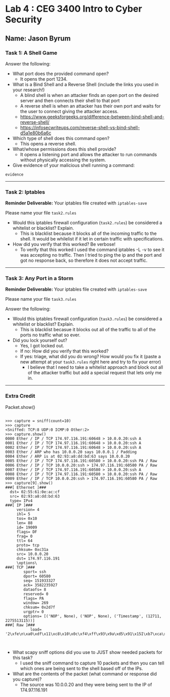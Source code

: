 # Lab 4 : CEG 3400 Intro to Cyber Security

## Name: Jason Byrum

### Task 1: A Shell Game 

Answer the following:

* What port does the provided command open?
  * It opens the port 1234.
* What is a Bind Shell and a Reverse Shell (include the links you used in 
  your research!)
  * A blind shell is when an attacker finds an open port on the desired server and then connects their shell to that port
  * A reverse shell is when an attacker has their own port and waits for the user to connect giving the attacker access.
  * https://www.geeksforgeeks.org/difference-between-bind-shell-and-reverse-shell/
  * https://infosecwriteups.com/reverse-shell-vs-bind-shell-d5a1e80b6a6c
* Which type of shell does this command open?
  * This opens a reverse shell. 
* What/whose permissions does this shell provide?
  * It opens a listening port and allows the attacker to run commands without physically accessing the system.
* Give evidence of your malicious shell running a command:

```
evidence
```

---

### Task 2: Iptables

**Reminder Deliverable:** Your iptables file created with `iptables-save`

Please name your file `task2.rules`

* Would this iptables firewall configuration (`task2.rules`) be considered a whitelist or blacklist?  Explain.
  * This is blacklist because it blocks all of the incoming traffic to the shell. It would be whilelist if it let in certain traffic with specifications.
* How did you verify that this worked?  Be verbose!
  * To verify that this worked I used the command iptables -L -v to see it was accepting no traffic. Then I tried to ping the ip and the port and got no response back, so therefore it does not accept traffic.
---

### Task 3: Any Port in a Storm

**Reminder Deliverable:** Your iptables file created with `iptables-save`

Please name your file `task3.rules`

Answer the following:

* Would this iptables firewall configuration (`task3.rules`) be considered a whitelist or blacklist?  Explain.
  * This is blacklist becasue it blocks out all of the traffic to all of the ports no traffic what so ever.
* Did you lock yourself out?
  * Yes, I got locked out.
  * If no: How did you verify that this worked?  
  * If yes: triage, what did you do wrong?  How would you fix it (paste a 
    new attempt at your `task3.rules` right here and try to fix your error)
      * I believe that I need to take a whitelist approach and block out all of the attacker traffic but add a special request that lets only me in.

---

### Extra Credit

Packet.show()

```

>>> capture = sniff(count=10)
>>> capture
<Sniffed: TCP:8 UDP:0 ICMP:0 Other:2>
>>> capture.show()
0000 Ether / IP / TCP 174.97.116.191:60648 > 10.0.0.20:ssh A
0001 Ether / IP / TCP 174.97.116.191:60648 > 10.0.0.20:ssh A
0002 Ether / IP / TCP 174.97.116.191:60648 > 10.0.0.20:ssh A
0003 Ether / ARP who has 10.0.0.20 says 10.0.0.1 / Padding
0004 Ether / ARP is at 02:93:a8:dd:bd:63 says 10.0.0.20
0005 Ether / IP / TCP 174.97.116.191:60580 > 10.0.0.20:ssh PA / Raw
0006 Ether / IP / TCP 10.0.0.20:ssh > 174.97.116.191:60580 PA / Raw
0007 Ether / IP / TCP 174.97.116.191:60580 > 10.0.0.20:ssh A
0008 Ether / IP / TCP 174.97.116.191:60580 > 10.0.0.20:ssh PA / Raw
0009 Ether / IP / TCP 10.0.0.20:ssh > 174.97.116.191:60580 PA / Raw
>>> capture[9].show()
###[ Ethernet ]###
  dst= 02:55:61:0e:ac:cf
  src= 02:93:a8:dd:bd:63
  type= IPv4
###[ IP ]###
     version= 4
     ihl= 5
     tos= 0x10
     len= 88
     id= 19009
     flags= DF
     frag= 0
     ttl= 64
     proto= tcp
     chksum= 0xc31a
     src= 10.0.0.20
     dst= 174.97.116.191
     \options\
###[ TCP ]###
        sport= ssh
        dport= 60580
        seq= 151933327
        ack= 3582235927
        dataofs= 8
        reserved= 0
        flags= PA
        window= 269
        chksum= 0x2d7f
        urgptr= 0
        options= [('NOP', None), ('NOP', None), ('Timestamp', (12711, 2275513115))]
###[ Raw ]###
           load= '2\xfe\n\xa0\xdf\x11\xc8\x10\x0c\xf4\xff\x93\x9a\xd5\x91\x15I\xb7\xca\x190\xfc\xc8\x0e\r\x16\xff{\xa3\xe2\xbd\xcc\xa9\xcdq\xd3'



``` 

* What scapy sniff options did you use to JUST show needed packets for this task?
  * I used the sniff command to capture 10 packets and then you can tell which ones are being sent to the shell based off of the IPs.
* What are the contents of the packet (what command or response did you capture)?
  * The source was 10.0.0.20 and they were being sent to the IP of 174.97.116.191

